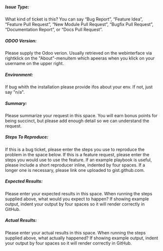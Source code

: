 ##### Issue Type:

What kind of ticket is this?  You can say “Bug Report”, “Feature Idea”, “Feature Pull Request”, “New Module Pull Request”, “Bugfix Pull Request”, “Documentation Report”, or “Docs Pull Request”.

##### ODOO Version:

Please supply the Odoo verion. Usually retrieved on the webinterface via rightklick on the "About"-menuitem which apeeras when you klick on your username on the upper right. 

##### Environment:

If bug whith the installation please provide ifos about your env. If not, just say "n/a".

##### Summary:

Please summarize your request in this space.  You will earn bonus points for being succinct, but please add enough detail so we can understand the request.

##### Steps To Reproduce:

If this is a bug ticket, please enter the steps you use to reproduce the problem in the space below.  If this is a feature request, please enter the steps you would use to use the feature.  If an example playbook is useful, please include a short reproducer inline, indented by four spaces.  If a longer one is necessary, please link one uploaded to gist.github.com. 

##### Expected Results:

Please enter your expected results in this space.  When running the steps supplied above, what would you expect to happen?  If showing example output, indent your output by four spaces so it will render correctly in GitHub. 

##### Actual Results:

Please enter your actual results in this space.  When running the steps supplied above, what actually happened?  If showing example output, indent your output by four spaces so it will render correctly in GitHub.
